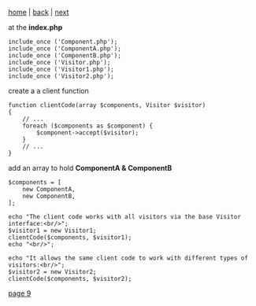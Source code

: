 [home](./page01.md) | [back](./page07.md) | [next](./page09.md)

at the **index.php**
```
include_once ('Component.php');
include_once ('ComponentA.php');
include_once ('ComponentB.php');
include_once ('Visitor.php');
include_once ('Visitor1.php');
include_once ('Visitor2.php');
```

create a a client function
```
function clientCode(array $components, Visitor $visitor)
{
    // ...
    foreach ($components as $component) {
        $component->accept($visitor);
    }
    // ...
}
```

add an array to hold **ComponentA & ComponentB**

```
$components = [
    new ComponentA,
    new ComponentB,
];
```

```
echo "The client code works with all visitors via the base Visitor interface:<br/>";
$visitor1 = new Visitor1;
clientCode($components, $visitor1);
echo "<br/>";
```

```
echo "It allows the same client code to work with different types of visitors:<br/>";
$visitor2 = new Visitor2;
clientCode($components, $visitor2);
```



[page 9](./page09.md)
